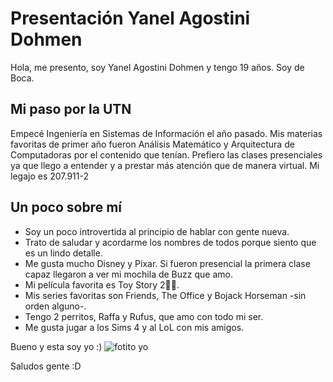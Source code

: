 # Presentación Yanel Agostini Dohmen
Hola, me presento, soy Yanel Agostini Dohmen y tengo 19 años. Soy de Boca.
## Mi paso por la UTN
Empecé Ingeniería en Sistemas de Información el año pasado. Mis materias favoritas de primer año fueron Análisis Matemático y Arquitectura de Computadoras por el contenido que tenían. Prefiero las clases presenciales ya que llego a entender y a prestar más atención que de manera virtual.
Mi legajo es 207.911-2
## Un poco sobre mí
- Soy un poco introvertida al principio de hablar con gente nueva.
- Trato de saludar y acordarme los nombres de todos porque siento que es un lindo detalle.
- Me gusta mucho Disney y Pixar. Si fueron presencial la primera clase capaz llegaron a ver mi mochila de Buzz que amo. 
- Mi película favorita es Toy Story 2🙏🏻.
- Mis series favoritas son Friends, The Office y Bojack Horseman -sin orden alguno-.
- Tengo 2 perritos, Raffa y Rufus, que amo con todo mi ser.
- Me gusta jugar a los Sims 4 y al LoL con mis amigos.

Bueno y esta soy yo :)
![fotito yo](https://user-images.githubusercontent.com/129529032/229311987-63bbd433-821b-498e-abfc-1d3830e5edde.jpg)

Saludos gente :D
